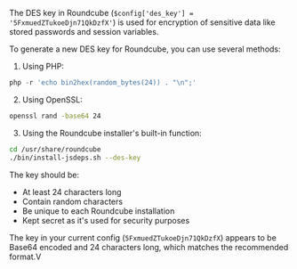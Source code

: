 The DES key in Roundcube (`$config['des_key'] = '5FxmuedZTukoeDjn71QkDzfX'`) is used for encryption of sensitive data like stored passwords and session variables.

To generate a new DES key for Roundcube, you can use several methods:

1. Using PHP:
```php
php -r 'echo bin2hex(random_bytes(24)) . "\n";'
```

2. Using OpenSSL:
```bash
openssl rand -base64 24
```

3. Using the Roundcube installer's built-in function:
```bash
cd /usr/share/roundcube
./bin/install-jsdeps.sh --des-key
```

The key should be:
- At least 24 characters long
- Contain random characters
- Be unique to each Roundcube installation
- Kept secret as it's used for security purposes

The key in your current config (`5FxmuedZTukoeDjn71QkDzfX`) appears to be Base64 encoded and 24 characters long, which matches the recommended format.V